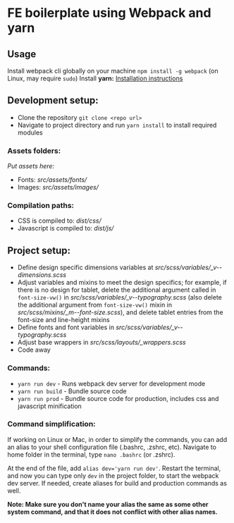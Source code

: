 # FE boilerplate using Webpack and yarn

## Usage  
Install webpack cli globally on your machine ```npm install -g webpack``` (on Linux, may require ```sudo```)
Install **yarn:** [Installation instructions](https://yarnpkg.com/en/docs/install)  

## Development setup:
* Clone the repository ```git clone <repo url>```
* Navigate to project directory and run ```yarn install``` to install required modules

### Assets folders:
*Put assets here:*
* Fonts: *src/assets/fonts/*
* Images: *src/assets/images/*

### Compilation paths:
* CSS is compiled to: *dist/css/*
* Javascript is compiled to: *dist/js/*

## Project setup:
* Define design specific dimensions variables at *src/scss/variables/_v--dimensions.scss*
* Adjust variables and mixins to meet the design specifics; for example, if there is no design for tablet, delete the additional argument called in ```font-size-vw()``` in *src/scss/variables/_v--typography.scss* (also delete the additional argument from ```font-size-vw()``` mixin in *src/scss/mixins/_m--font-size.scss*), and delete tablet entries from the font-size and line-height mixins
* Define fonts and font variables in *src/scss/variables/_v--typography.scss*
* Adjust base wrappers in *src/scss/layouts/_wrappers.scss*
* Code away

### Commands:
* ```yarn run dev``` - Runs webpack dev server for development mode
* ```yarn run build``` - Bundle source code
* ```yarn run prod``` - Bundle source code for production, includes css and javascript minification

### Command simplification:
If working on Linux or Mac, in order to simplify the commands, you can add an alias to your shell configuration file (.bashrc, .zshrc, etc). Navigate to home folder in the terminal, type ```nano .bashrc``` (or .zshrc).

At the end of the file, add ```alias dev='yarn run dev'```. Restart the terminal, and now you can type only ```dev``` in the project folder, to start the webpack dev server. If needed, create aliases for build and production commands as well.

**Note: Make sure you don't name your alias the same as some other system command, and that it does not conflict with other alias names.**
